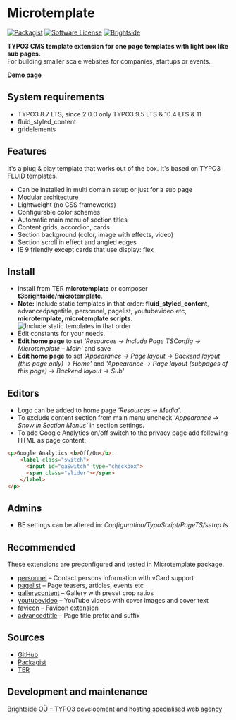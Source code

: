 # Microtemplate
[![Packagist](https://img.shields.io/packagist/v/t3brightside/microtemplate.svg?style=flat)](https://packagist.org/packages/t3brightside/microtemplate)
[![Software License](https://img.shields.io/badge/license-GPLv2-brightgreen.svg?style=flat)](LICENSE)
[![Brightside](https://img.shields.io/badge/by-t3brightside.com-orange.svg?style=flat)](https://t3brightside.com)

**TYPO3 CMS template extension for one page templates with light box like sub pages.**
<br />For building smaller scale websites for companies, startups or events.

**[Demo page](https://microtemplate.t3brightside.com/)**

## System requirements

- TYPO3 8.7 LTS, since 2.0.0 only TYPO3 9.5 LTS & 10.4 LTS & 11
- fluid_styled_content
- gridelements

## Features

It's a plug & play template that works out of the box. It's based on TYPO3 FLUID templates.

- Can be installed in multi domain setup or just for a sub page
- Modular architecture
- Lightweight (no CSS frameworks)
- Configurable color schemes
- Automatic main menu of section titles
- Content grids, accordion, cards
- Section background (color, image with effects, video)
- Section scroll in effect and angled edges
- IE 9 friendly except cards that use display: flex

## Install
- Install from TER **microtemplate** or composer **t3brightside/microtemplate**.
- **Note:** Include static templates in that order: **fluid_styled_content**, advancedpagetitle, personnel, pagelist, youtubevideo etc, **microtemplate, microtemplate scripts**.
 ![Include static templates in that order](Doc/Images/static_templates_included_0.1.jpg)
- Edit constants for your needs.
- **Edit home page** to set _'Resources -> Include Page TSConfig -> Microtemplate – Main'_ and save
- **Edit home page** to set _'Appearance -> Page layout -> Backend layout  (this page only) -> Home'_ and _'Appearance -> Page layout (subpages of this page) -> Backend layout -> Sub'_

## Editors
- Logo can be added to home page _'Resources -> Media'_.
- To exclude content section from main menu uncheck _'Appearance -> Show in Section Menus'_ in section settings.
- To add Google Analytics on/off switch to the privacy page add following HTML as page content:
```html
<p>Google Analytics <b>Off/On</b>:
    <label class="switch">
      <input id="gaSwitch" type="checkbox">
      <span class="slider"></span>
    </label>
</p>
```

## Admins
- BE settings can be altered in: _Configuration/TypoScript/PageTS/setup.ts_

## Recommended
These extensions are preconfigured and tested in Microtemplate package.
- [personnel](https://extensions.typo3.org/extension/personnel/) – Contact persons information with vCard support
- [pagelist](https://extensions.typo3.org/extension/pagelist/) – Page teasers, articles, events etc
- [gallerycontent](https://extensions.typo3.org/extension/gallerycontent) – Gallery with preset crop ratios
- [youtubevideo](https://extensions.typo3.org/extension/youtubevideo/) – YouTube videos with cover images and cover text
- [favicon](https://extensions.typo3.org/extension/favicon/) – Favicon extension
- [advancedtitle](https://extensions.typo3.org/extension/advancedtitle/) – Page title prefix and suffix

## Sources

- [GitHub](https://github.com/t3brightside/microtemplate)
- [Packagist](https://packagist.org/packages/t3brightside/microtemplate)
- [TER](https://extensions.typo3.org/extension/microtemplate/)

## Development and maintenance

[Brightside OÜ – TYPO3 development and hosting specialised web agency](https://t3brightside.com/)
